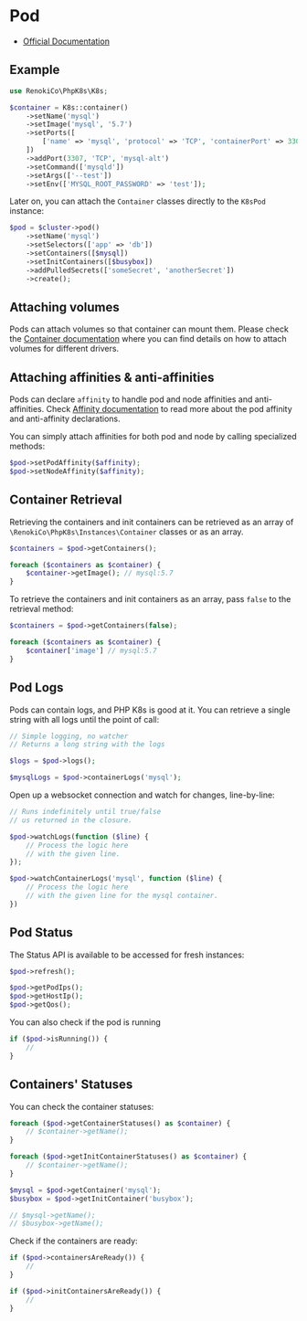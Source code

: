 # Pod

- [Official Documentation](https://kubernetes.io/docs/tasks/configure-pod-container/)

## Example

```php
use RenokiCo\PhpK8s\K8s;

$container = K8s::container()
    ->setName('mysql')
    ->setImage('mysql', '5.7')
    ->setPorts([
        ['name' => 'mysql', 'protocol' => 'TCP', 'containerPort' => 3306],
    ])
    ->addPort(3307, 'TCP', 'mysql-alt')
    ->setCommand(['mysqld'])
    ->setArgs(['--test'])
    ->setEnv(['MYSQL_ROOT_PASSWORD' => 'test']);
```

Later on, you can attach the `Container` classes directly to the `K8sPod` instance:

```php
$pod = $cluster->pod()
    ->setName('mysql')
    ->setSelectors(['app' => 'db'])
    ->setContainers([$mysql])
    ->setInitContainers([$busybox])
    ->addPulledSecrets(['someSecret', 'anotherSecret'])
    ->create();
```

## Attaching volumes

Pods can attach volumes so that container can mount them. Please check the [Container documentation](../instances/Container.md) where you can find details on how to attach volumes for different drivers.

## Attaching affinities & anti-affinities

Pods can declare `affinity` to handle pod and node affinities and anti-affinities. Check [Affinity documentation](../instances/Affinity.md) to read more about the pod affinity and anti-affinity declarations.

You can simply attach affinities for both pod and node by calling specialized methods:

```php
$pod->setPodAffinity($affinity);
$pod->setNodeAffinity($affinity);
```

## Container Retrieval

Retrieving the containers and init containers can be retrieved as an array of `\RenokiCo\PhpK8s\Instances\Container` classes or as an array.

```php
$containers = $pod->getContainers();

foreach ($containers as $container) {
    $container->getImage(); // mysql:5.7
}
```

To retrieve the containers and init containers as an array, pass `false` to the retrieval method:

```php
$containers = $pod->getContainers(false);

foreach ($containers as $container) {
    $container['image'] // mysql:5.7
}
```

## Pod Logs

Pods can contain logs, and PHP K8s is good at it. You can retrieve a single string with all logs until the point of call:

```php
// Simple logging, no watcher
// Returns a long string with the logs

$logs = $pod->logs();

$mysqlLogs = $pod->containerLogs('mysql');
```

Open up a websocket connection and watch for changes, line-by-line:

```php
// Runs indefinitely until true/false
// us returned in the closure.

$pod->watchLogs(function ($line) {
    // Process the logic here
    // with the given line.
});

$pod->watchContainerLogs('mysql', function ($line) {
    // Process the logic here
    // with the given line for the mysql container.
})
```

## Pod Status

The Status API is available to be accessed for fresh instances:

```php
$pod->refresh();

$pod->getPodIps();
$pod->getHostIp();
$pod->getQos();
```

You can also check if the pod is running

```php
if ($pod->isRunning()) {
    //
}
```

## Containers' Statuses

You can check the container statuses:

```php
foreach ($pod->getContainerStatuses() as $container) {
    // $container->getName();
}

foreach ($pod->getInitContainerStatuses() as $container) {
    // $container->getName();
}
```

```php
$mysql = $pod->getContainer('mysql');
$busybox = $pod->getInitContainer('busybox');

// $mysql->getName();
// $busybox->getName();
```

Check if the containers are ready:

```php
if ($pod->containersAreReady()) {
    //
}

if ($pod->initContainersAreReady()) {
    //
}
```

